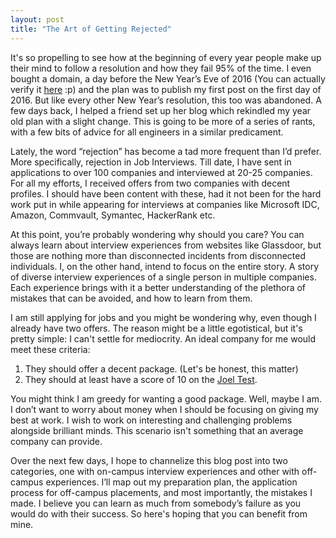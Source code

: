 ```yaml
---
layout: post
title: "The Art of Getting Rejected"
---
```

It's so propelling to see how at the beginning of every year people make up their mind to follow a resolution and how they fail 95% of the time. I even bought a domain, a day before the New Year’s Eve of 2016 (You can actually verify it [here](https://who.is/whois/shashankgaurav.com) :p) and the plan was to publish my first post on the first day of 2016.  But like every other New Year’s resolution, this too was abandoned. A few days back, I helped a friend set up her blog which rekindled my year old plan with a slight change. This is going to be more of a series of rants, with a few bits of advice for all engineers in a similar predicament.

Lately, the word “rejection” has become a tad more frequent than I’d prefer.  More specifically, rejection in Job Interviews. Till date, I have sent in applications to over 100 companies and interviewed at 20-25 companies. For all my efforts, I received offers from two companies with decent profiles. I should have been content with these, had it not been for the hard work put in while appearing for interviews at companies like Microsoft IDC, Amazon, Commvault, Symantec, HackerRank etc.

At this point, you’re probably wondering why should you care? You can always learn about interview experiences from websites like Glassdoor, but those are nothing more than disconnected incidents from disconnected individuals. I, on the other hand, intend to focus on the entire story. A story of diverse interview experiences of a single person in multiple companies. Each experience brings with it a better understanding of the plethora of mistakes that can be avoided, and how to learn from them.

I am still applying for jobs and you might be wondering why, even though I already have two offers. The reason might be a little egotistical, but it's pretty simple: I can't settle for mediocrity. An ideal company for me would meet these criteria:

1. They should offer a decent package. (Let's be honest, this matter)
2. They should at least have a score of 10 on the [Joel Test](https://www.joelonsoftware.com/2000/08/09/the-joel-test-12-steps-to-better-code/).

You might think I am greedy for wanting a good package. Well, maybe I am. I don’t want to worry about money when I should be focusing on giving my best at work. I wish to work on interesting and challenging problems alongside brilliant minds. This scenario isn't something that an average company can provide. 

Over the next few days, I hope to channelize this blog post into two categories, one with on-campus interview experiences and other with off-campus experiences. I’ll map out my preparation plan, the application process for off-campus placements, and most importantly, the mistakes I made. I believe you can learn as much from somebody’s failure as you would do with their success. So here's hoping that you can benefit from mine. 

